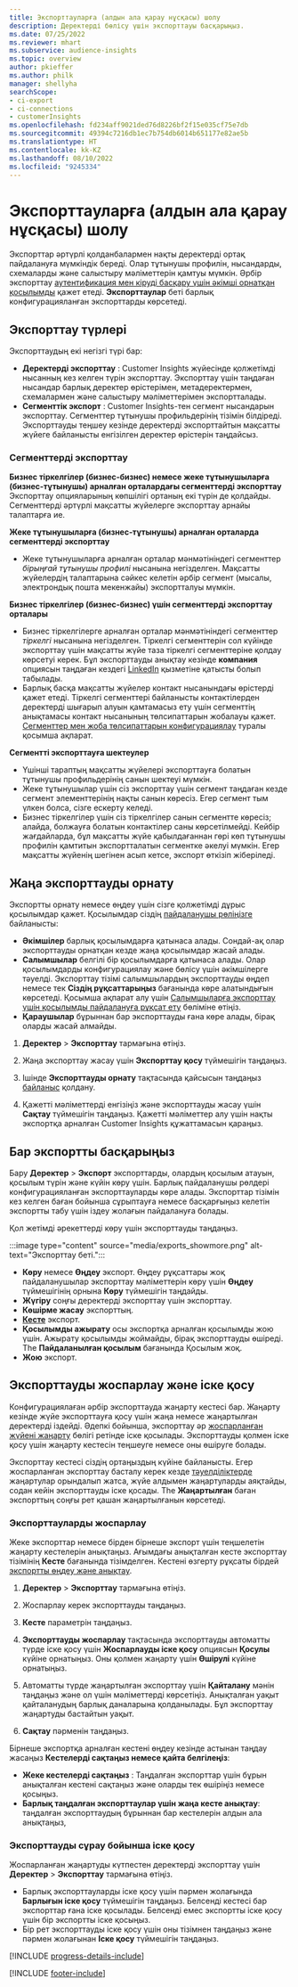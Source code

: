 ```yaml
---
title: Экспорттауларға (алдын ала қарау нұсқасы) шолу
description: Деректерді бөлісу үшін экспорттауы басқарыңыз.
ms.date: 07/25/2022
ms.reviewer: mhart
ms.subservice: audience-insights
ms.topic: overview
author: pkieffer
ms.author: philk
manager: shellyha
searchScope:
- ci-export
- ci-connections
- customerInsights
ms.openlocfilehash: fd234aff9021ded76d8226bf2f15e035cf75e7db
ms.sourcegitcommit: 49394c7216db1ec7b754db6014b651177e82ae5b
ms.translationtype: HT
ms.contentlocale: kk-KZ
ms.lasthandoff: 08/10/2022
ms.locfileid: "9245334"
---
```

# <a name="exports-preview-overview"></a>Экспорттауларға (алдын ала қарау нұсқасы) шолу

 Экспорттар әртүрлі қолданбалармен нақты деректерді ортақ пайдалануға мүмкіндік береді. Олар тұтынушы профилін, нысандарды, схемаларды және салыстыру мәліметтерін қамтуы мүмкін. Әрбір экспорттау [аутентификация мен кіруді басқару үшін әкімші орнатқан қосылымды](connections.md) қажет етеді. **Экспорттаулар** беті барлық конфигурацияланған экспорттарды көрсетеді.

## <a name="export-types"></a>Экспорттау түрлері

Экспорттаудың екі негізгі түрі бар:  

- **Деректерді экспорттау** : Customer Insights жүйесінде қолжетімді нысанның кез келген түрін экспорттау. Экспорттау үшін таңдаған нысандар барлық деректер өрістерімен, метадеректермен, схемалармен және салыстыру мәліметтерімен экспортталады.
- **Сегменттік экспорт** : Customer Insights-тен сегмент нысандарын экспорттау. Сегменттер тұтынушы профильдерінің тізімін білдіреді. Экспорттауды теңшеу кезінде деректерді экспорттайтын мақсатты жүйеге байланысты енгізілген деректер өрістерін таңдайсыз.

### <a name="export-segments"></a>Сегменттерді экспорттау

**Бизнес тіркелгілер (бизнес‑бизнес) немесе жеке тұтынушыларға (бизнес‑тұтынушы) арналған орталардағы сегменттерді экспорттау**  
Экспорттау опцияларының көпшілігі ортаның екі түрін де қолдайды. Сегменттерді әртүрлі мақсатты жүйелерге экспорттау арнайы талаптарға ие. 

**Жеке тұтынушыларға (бизнес‑тұтынушы) арналған орталарда сегменттерді экспорттау**  
- Жеке тұтынушыларға арналған орталар мәнмәтініндегі сегменттер *бірыңғай тұтынушы профилі* нысанына негізделген. Мақсатты жүйелердің талаптарына сәйкес келетін әрбір сегмент (мысалы, электрондық пошта мекенжайы) экспортталуы мүмкін.

**Бизнес тіркелгілер (бизнес‑бизнес) үшін сегменттерді экспорттау орталары**  
- Бизнес тіркелгілерге арналған орталар мәнмәтініндегі сегменттер *тіркелгі* нысанына негізделген. Тіркелгі сегменттерін сол күйінде экспорттау үшін мақсатты жүйе таза тіркелгі сегменттеріне қолдау көрсетуі керек. Бұл экспорттауды анықтау кезінде **компания** опциясын таңдаған кездегі [LinkedIn](export-linkedin-ads.md) қызметіне қатысты болып табылады.
- Барлық басқа мақсатты жүйелер контакт нысанындағы өрістерді қажет етеді. Тіркелгі сегменттері байланысты контактілерден деректерді шығарып алуын қамтамасыз ету үшін сегменттің анықтамасы контакт нысанының төлсипаттарын жобалауы қажет. [Сегменттер мен жоба төлсипаттарын конфигурациялау](segment-builder.md) туралы қосымша ақпарат.

**Сегментті экспорттауға шектеулер**  
- Үшінші тараптың мақсатты жүйелері экспорттауға болатын тұтынушы профильдерінің санын шектеуі мүмкін. 
- Жеке тұтынушылар үшін сіз экспорттау үшін сегмент таңдаған кезде сегмент элементтерінің нақты санын көресіз. Егер сегмент тым үлкен болса, сізге ескерту келеді. 
- Бизнес тіркелгілер үшін сіз тіркелгілер санын сегментте көресіз; алайда, болжауға болатын контактілер саны көрсетілмейді. Кейбір жағдайларда, бұл мақсатты жүйе қабылдағаннан гөрі көп тұтынушы профилін қамтитын экспортталатын сегментке әкелуі мүмкін. Егер мақсатты жүйенің шегінен асып кетсе, экспорт өткізіп жіберіледі.

## <a name="set-up-a-new-export"></a>Жаңа экспорттауды орнату

Экспортты орнату немесе өңдеу үшін сізге қолжетімді дұрыс қосылымдар қажет. Қосылымдар сіздің [пайдаланушы рөліңізге](permissions.md) байланысты:
- **Әкімшілер** барлық қосылымдарға қатынаса алады. Сондай-ақ олар экспорттауды орнатқан кезде жаңа қосылымдар жасай алады.
- **Салымшылар** белгілі бір қосылымдарға қатынаса алады. Олар қосылымдарды конфигурациялау және бөлісу үшін әкімшілерге тәуелді. Экспорттау тізімі салымшылардың экспорттауды өңдеп немесе тек **Сіздің рұқсаттарыңыз** бағанында көре алатындығын көрсетеді. Қосымша ақпарат алу үшін [Салымшыларға экспорттау үшін қосылымды пайдалануға рұқсат ету](connections.md#allow-contributors-to-use-a-connection-for-exports) бөліміне өтіңіз.
- **Қараушылар** бұрыннан бар экспорттауды ғана көре алады, бірақ оларды жасай алмайды.

1. **Деректер** > **Экспорттау** тармағына өтіңіз.

1. Жаңа экспорттау жасау үшін **Экспорттау қосу** түймешігін таңдаңыз.

1. Ішінде **Экспорттауды орнату** тақтасында қайсысын таңдаңыз [байланыс](connections.md) қолдану.

1. Қажетті мәліметтерді енгізіңіз және экспорттауды жасау үшін **Сақтау** түймешігін таңдаңыз. Қажетті мәліметтер алу үшін нақты экспортқа арналған Customer Insights құжаттамасын қараңыз.

## <a name="manage-existing-exports"></a>Бар экспортты басқарыңыз

Бару **Деректер** > **Экспорт** экспорттарды, олардың қосылым атауын, қосылым түрін және күйін көру үшін. Барлық пайдаланушы рөлдері конфигурацияланған экспорттауларды көре алады. Экспорттар тізімін кез келген баған бойынша сұрыптауға немесе басқарғыңыз келетін экспортты табу үшін іздеу жолағын пайдалануға болады.

Қол жетімді әрекеттерді көру үшін экспорттауды таңдаңыз.

:::image type="content" source="media/exports_showmore.png" alt-text="Экспорттау беті.":::

- **Көру** немесе **Өңдеу** экспорт. Өңдеу рұқсаттары жоқ пайдаланушылар экспорттау мәліметтерін көру үшін **Өңдеу** түймешігінің орнына **Көру** түймешігін таңдайды.
- **Жүгіру** соңғы деректерді экспорттау үшін экспорттау.
- **Көшірме жасау** экспорттың.
- **[Кесте](#schedule-and-run-exports)** экспорт.
- **Қосылымды ажырату** осы экспортқа арналған қосылымды жою үшін. Ажырату қосылымды жоймайды, бірақ экспорттауды өшіреді. The **Пайдаланылған қосылым** бағанында Қосылым жоқ.
- **Жою** экспорт.

## <a name="schedule-and-run-exports"></a>Экспорттауды жоспарлау және іске қосу

Конфигурациялаған әрбір экспорттауда жаңарту кестесі бар. Жаңарту кезінде жүйе экспорттауға қосу үшін жаңа немесе жаңартылған деректерді іздейді. Әдепкі бойынша, экспорттау әр [жоспарланған жүйені жаңарту](schedule-refresh.md) бөлігі ретінде іске қосылады. Экспорттауды қолмен іске қосу үшін жаңарту кестесін теңшеуге немесе оны өшіруге болады.

Экспорттау кестесі сіздің ортаңыздың күйіне байланысты. Егер жоспарланған экспорттау басталу керек кезде [тәуелділіктерде](system.md#refresh-processes) жаңартулар орындалып жатса, жүйе алдымен жаңартуларды аяқтайды, содан кейін экспорттауды іске қосады. The **Жаңартылған** баған экспорттың соңғы рет қашан жаңартылғанын көрсетеді.

### <a name="schedule-exports"></a>Экспорттауларды жоспарлау

Жеке экспорттар немесе бірден бірнеше экспорт үшін теңшелетін жаңарту кестелерін анықтаңыз. Ағымдағы анықталған кесте экспорттау тізімінің **Кесте** бағанында тізімделген. Кестені өзгерту рұқсаты бірдей [экспортты өңдеу және анықтау](export-destinations.md#set-up-a-new-export).

1. **Деректер** > **Экспорттау** тармағына өтіңіз.

1. Жоспарлау керек экспорттауды таңдаңыз.

1. **Кесте** параметрін таңдаңыз.

1. **Экспорттауды жоспарлау** тақтасында экспорттауды автоматты түрде іске қосу үшін **Жоспарлауды іске қосу** опциясын **Қосулы** күйіне орнатыңыз. Оны қолмен жаңарту үшін **Өшірулі** күйіне орнатыңыз.

1. Автоматты түрде жаңартылған экспорттау үшін **Қайталану** мәнін таңдаңыз және ол үшін мәліметтерді көрсетіңіз. Анықталған уақыт қайталанудың барлық даналарына қолданылады. Бұл экспорттау жаңартуды бастайтын уақыт.

1. **Сақтау** пәрменін таңдаңыз.

Бірнеше экспортқа арналған кестені өңдеу кезінде астынан таңдау жасаңыз **Кестелерді сақтаңыз немесе қайта белгілеңіз**:

- **Жеке кестелерді сақтаңыз** : Таңдалған экспорттар үшін бұрын анықталған кестені сақтаңыз және оларды тек өшіріңіз немесе қосыңыз.
- **Барлық таңдалған экспорттаулар үшін жаңа кесте анықтау**: таңдалған экспорттаудың бұрыннан бар кестелерін алдын ала анықтаңыз,

### <a name="run-exports-on-demand"></a>Экспорттауды сұрау бойынша іске қосу

Жоспарланған жаңартуды күтпестен деректерді экспорттау үшін **Деректер** > **Экспорттау** тармағына өтіңіз.

- Барлық экспорттауларды іске қосу үшін пәрмен жолағында **Барлығын іске қосу** түймешігін таңдаңыз. Белсенді кестесі бар экспорттар ғана іске қосылады. Белсенді емес экспортты іске қосу үшін бір экспортты іске қосыңыз.
- Бір рет экспорттауды іске қосу үшін оны тізімнен таңдаңыз және пәрмен жолағынан **Іске қосу** түймешігін таңдаңыз.

[!INCLUDE [progress-details-include](includes/progress-details-pane.md)]


[!INCLUDE [footer-include](includes/footer-banner.md)]
